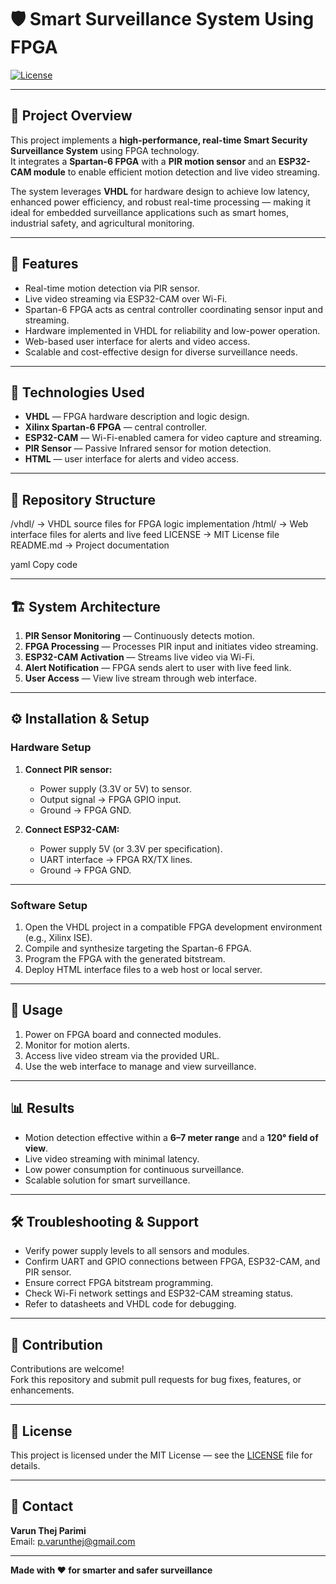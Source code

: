 # 🛡️ Smart Surveillance System Using FPGA

[![License](https://img.shields.io/badge/license-MIT-blue.svg)](LICENSE)  

---

## 📌 Project Overview

This project implements a **high-performance, real-time Smart Security Surveillance System** using FPGA technology.  
It integrates a **Spartan-6 FPGA** with a **PIR motion sensor** and an **ESP32-CAM module** to enable efficient motion detection and live video streaming.  

The system leverages **VHDL** for hardware design to achieve low latency, enhanced power efficiency, and robust real-time processing — making it ideal for embedded surveillance applications such as smart homes, industrial safety, and agricultural monitoring.

---

## 🚀 Features

- Real-time motion detection via PIR sensor.  
- Live video streaming via ESP32-CAM over Wi-Fi.  
- Spartan-6 FPGA acts as central controller coordinating sensor input and streaming.  
- Hardware implemented in VHDL for reliability and low-power operation.  
- Web-based user interface for alerts and video access.  
- Scalable and cost-effective design for diverse surveillance needs.

---

## 🧰 Technologies Used

- **VHDL** — FPGA hardware description and logic design.  
- **Xilinx Spartan-6 FPGA** — central controller.  
- **ESP32-CAM** — Wi-Fi-enabled camera for video capture and streaming.  
- **PIR Sensor** — Passive Infrared sensor for motion detection.  
- **HTML** — user interface for alerts and video access.

---

## 📂 Repository Structure

/vhdl/ → VHDL source files for FPGA logic implementation
/html/ → Web interface files for alerts and live feed
LICENSE → MIT License file
README.md → Project documentation

yaml
Copy code

---

## 🏗️ System Architecture

1. **PIR Sensor Monitoring** — Continuously detects motion.  
2. **FPGA Processing** — Processes PIR input and initiates video streaming.  
3. **ESP32-CAM Activation** — Streams live video via Wi-Fi.  
4. **Alert Notification** — FPGA sends alert to user with live feed link.  
5. **User Access** — View live stream through web interface.

---

## ⚙️ Installation & Setup

### Hardware Setup

1. **Connect PIR sensor:**
   - Power supply (3.3V or 5V) to sensor.
   - Output signal → FPGA GPIO input.
   - Ground → FPGA GND.

2. **Connect ESP32-CAM:**
   - Power supply 5V (or 3.3V per specification).
   - UART interface → FPGA RX/TX lines.
   - Ground → FPGA GND.

---

### Software Setup

1. Open the VHDL project in a compatible FPGA development environment (e.g., Xilinx ISE).  
2. Compile and synthesize targeting the Spartan-6 FPGA.  
3. Program the FPGA with the generated bitstream.  
4. Deploy HTML interface files to a web host or local server.

---

## 🚨 Usage

1. Power on FPGA board and connected modules.  
2. Monitor for motion alerts.  
3. Access live video stream via the provided URL.  
4. Use the web interface to manage and view surveillance.

---

## 📊 Results

- Motion detection effective within a **6–7 meter range** and a **120° field of view**.  
- Live video streaming with minimal latency.  
- Low power consumption for continuous surveillance.  
- Scalable solution for smart surveillance.

---

## 🛠 Troubleshooting & Support

- Verify power supply levels to all sensors and modules.  
- Confirm UART and GPIO connections between FPGA, ESP32-CAM, and PIR sensor.  
- Ensure correct FPGA bitstream programming.  
- Check Wi-Fi network settings and ESP32-CAM streaming status.  
- Refer to datasheets and VHDL code for debugging.

---

## 🤝 Contribution

Contributions are welcome!  
Fork this repository and submit pull requests for bug fixes, features, or enhancements.

---

## 📜 License

This project is licensed under the MIT License — see the [LICENSE](LICENSE) file for details.

---

## 📧 Contact

**Varun Thej Parimi**  
Email: p.varunthej@gmail.com

---

**Made with ❤️ for smarter and safer surveillance**
